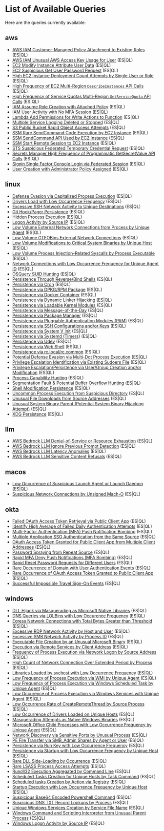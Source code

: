# List of Available Queries

Here are the queries currently available:


## aws
- [AWS IAM Customer-Managed Policy Attachment to Existing Roles](./aws/docs/iam_customer_managed_policies_attached_to_existing_roles.md) (ES|QL)
- [AWS IAM Unusual AWS Access Key Usage for User](./aws/docs/iam_unusual_access_key_usage_for_user.md) (ES|QL)
- [EC2 Modify Instance Attribute User Data](./aws/docs/ec2_modify_instance_attribute_user_data.md) (ES|QL)
- [EC2 Suspicious Get User Password Request](./aws/docs/ec2_suspicious_get_user_password_request.md) (ES|QL)
- [High EC2 Instance Deployment Count Attempts by Single User or Role](./aws/docs/ec2_high_instance_deployment_count_attempts.md) (ES|QL)
- [High Frequency of EC2 Multi-Region `DescribeInstances` API Calls](./aws/docs/ec2_discovery_multi_region_describe_instance_calls.md) (ES|QL)
- [High Frequency of Service Quotas Multi-Region `GetServiceQuota` API Calls](./aws/docs/servicequotas_discovery_multi_region_get_service_quota_calls.md) (ES|QL)
- [IAM Assume Role Creation with Attached Policy](./aws/docs/iam_assume_role_creation_with_attached_policy.md) (ES|QL)
- [IAM User Activity with No MFA Session](./aws/docs/iam_user_activity_with_no_mfa_session.md) (ES|QL)
- [Lambda Add Permissions for Write Actions to Function](./aws/docs/lambda_add_permissions_for_write_actions_to_function.md) (ES|QL)
- [Multiple Service Logging Deleted or Stopped](./aws/docs/multiple_service_logging_deleted_or_stopped.md) (ES|QL)
- [S3 Public Bucket Rapid Object Access Attempts](./aws/docs/s3_public_bucket_rapid_object_access_attempts.md) (ES|QL)
- [SSM Rare SendCommand Code Execution by EC2 Instance](./aws/docs/ssm_rare_sendcommand_code_execution.md) (ES|QL)
- [SSM SendCommand API Used by EC2 Instance](./aws/docs/ssm_sendcommand_api_used_by_ec2_instance.md) (ES|QL)
- [SSM Start Remote Session to EC2 Instance](./aws/docs/ssm_start_remote_session_to_ec2_instance.md) (ES|QL)
- [STS Suspicious Federated Temporary Credential Request](./aws/docs/sts_suspicious_federated_temporary_credential_request.md) (ES|QL)
- [Secrets Manager High Frequency of Programmatic GetSecretValue API Calls](./aws/docs/secretsmanager_high_frequency_get_secret_value.md) (ES|QL)
- [Signin Single Factor Console Login via Federated Session](./aws/docs/signin_single_factor_console_login_via_federated_session.md) (ES|QL)
- [User Creation with Administrator Policy Assigned](./aws/docs/iam_user_creation_with_administrator_policy_assigned.md) (ES|QL)


## linux
- [Defense Evasion via Capitalized Process Execution](./linux/docs/defense_evasion_via_capitalized_process_execution.md) (ES|QL)
- [Drivers Load with Low Occurrence Frequency](./linux/docs/persistence_via_driver_load_with_low_occurrence_frequency.md) (ES|QL)
- [Excessive SSH Network Activity to Unique Destinations](./linux/docs/excessive_ssh_network_activity_unique_destinations.md) (ES|QL)
- [Git Hook/Pager Persistence](./linux/docs/persistence_via_git_hook_pager.md) (ES|QL)
- [Hidden Process Execution](./linux/docs/defense_evasion_via_hidden_process_execution.md) (ES|QL)
- [Logon Activity by Source IP](./linux/docs/login_activity_by_source_address.md) (ES|QL)
- [Low Volume External Network Connections from Process by Unique Agent](./linux/docs/low_volume_external_network_connections_from_process.md) (ES|QL)
- [Low Volume GTFOBins External Network Connections](./linux/docs/low_volume_gtfobins_external_network_connections.md) (ES|QL)
- [Low Volume Modifications to Critical System Binaries by Unique Host](./linux/docs/low_volume_modifications_to_critical_system_binaries.md) (ES|QL)
- [Low Volume Process Injection-Related Syscalls by Process Executable](./linux/docs/low_volume_process_injection_syscalls_by_executable.md) (ES|QL)
- [Network Connections with Low Occurrence Frequency for Unique Agent ID](./linux/docs/command_and_control_via_network_connections_with_low_occurrence_frequency_for_unique_agents.md) (ES|QL)
- [OSQuery SUID Hunting](./linux/docs/privilege_escalation_via_suid_binaries.md) (ES|QL)
- [Persistence Through Reverse/Bind Shells](./linux/docs/persistence_reverse_bind_shells.md) (ES|QL)
- [Persistence via Cron](./linux/docs/persistence_via_cron.md) (ES|QL)
- [Persistence via DPKG/RPM Package](./linux/docs/persistence_via_rpm_dpkg_installer_packages.md) (ES|QL)
- [Persistence via Docker Container](./linux/docs/persistence_via_malicious_docker_container.md) (ES|QL)
- [Persistence via Dynamic Linker Hijacking](./linux/docs/persistence_via_dynamic_linker_hijacking.md) (ES|QL)
- [Persistence via Loadable Kernel Modules](./linux/docs/persistence_via_loadable_kernel_modules.md) (ES|QL)
- [Persistence via Message-of-the-Day](./linux/docs/persistence_via_message_of_the_day.md) (ES|QL)
- [Persistence via Package Manager](./linux/docs/persistence_via_package_manager.md) (ES|QL)
- [Persistence via Pluggable Authentication Modules (PAM)](./linux/docs/persistence_via_pluggable_authentication_module.md) (ES|QL)
- [Persistence via SSH Configurations and/or Keys](./linux/docs/persistence_via_ssh_configurations_and_keys.md) (ES|QL)
- [Persistence via System V Init](./linux/docs/persistence_via_sysv_init.md) (ES|QL)
- [Persistence via Systemd (Timers)](./linux/docs/persistence_via_systemd_timers.md) (ES|QL)
- [Persistence via Udev](./linux/docs/persistence_via_udev.md) (ES|QL)
- [Persistence via Web Shell](./linux/docs/persistence_via_web_shell.md) (ES|QL)
- [Persistence via rc.local/rc.common](./linux/docs/persistence_via_rc_local.md) (ES|QL)
- [Potential Defense Evasion via Multi-Dot Process Execution](./linux/docs/defense_evasion_via_multi_dot_process_execution.md) (ES|QL)
- [Privilege Escalation Identification via Existing Sudoers File](./linux/docs/privilege_escalation_via_existing_sudoers.md) (ES|QL)
- [Privilege Escalation/Persistence via User/Group Creation and/or Modification](./linux/docs/persistence_via_user_group_creation_modification.md) (ES|QL)
- [Process Capability Hunting](./linux/docs/privilege_escalation_via_process_capabilities.md) (ES|QL)
- [Segmentation Fault & Potential Buffer Overflow Hunting](./linux/docs/privilege_escalation_via_segmentation_fault_and_buffer_overflow.md) (ES|QL)
- [Shell Modification Persistence](./linux/docs/persistence_via_shell_modification_persistence.md) (ES|QL)
- [Uncommon Process Execution from Suspicious Directory](./linux/docs/execution_uncommon_process_execution_from_suspicious_directory.md) (ES|QL)
- [Unusual File Downloads from Source Addresses](./linux/docs/command_and_control_via_unusual_file_downloads_from_source_addresses.md) (ES|QL)
- [Unusual System Binary Parent (Potential System Binary Hijacking Attempt)](./linux/docs/persistence_via_unusual_system_binary_parent.md) (ES|QL)
- [XDG Persistence](./linux/docs/persistence_via_xdg_autostart_modifications.md) (ES|QL)


## llm
- [AWS Bedrock LLM Denial-of-Service or Resource Exhaustion](./llm/docs/aws_bedrock_dos_resource_exhaustion_detection.md) (ES|QL)
- [AWS Bedrock LLM Ignore Previous Prompt Detection](./llm/docs/aws_bedrock_ignore_previous_prompt_detection.md) (ES|QL)
- [AWS Bedrock LLM Latency Anomalies](./llm/docs/aws_bedrock_latency_anomalies_detection.md) (ES|QL)
- [AWS Bedrock LLM Sensitive Content Refusals](./llm/docs/aws_bedrock_sensitive_content_refusal_detection.md) (ES|QL)


## macos
- [Low Occurrence of Suspicious Launch Agent or Launch Daemon](./macos/docs/persistence_via_suspicious_launch_agent_or_launch_daemon_with_low_occurrence.md) (ES|QL)
- [Suspicious Network Connections by Unsigned Mach-O](./macos/docs/suspicious_network_connections_by_unsigned_macho.md) (ES|QL)


## okta
- [Failed OAuth Access Token Retrieval via Public Client App](./okta/docs/defense_evasion_failed_oauth_access_token_retrieval_via_public_client_app.md) (ES|QL)
- [Identify High Average of Failed Daily Authentication Attempts](./okta/docs/initial_access_higher_than_average_failed_authentication.md) (ES|QL)
- [Multi-Factor Authentication (MFA) Push Notification Bombing](./okta/docs/persistence_multi_factor_push_notification_bombing.md) (ES|QL)
- [Multiple Application SSO Authentication from the Same Source](./okta/docs/defense_evasion_multiple_application_sso_authentication_repeat_source.md) (ES|QL)
- [OAuth Access Token Granted for Public Client App from Multiple Client Addresses](./okta/docs/defense_evasion_multiple_client_sources_reported_for_oauth_access_tokens_granted.md) (ES|QL)
- [Password Spraying from Repeat Source](./okta/docs/initial_access_password_spraying_from_repeat_source.md) (ES|QL)
- [Rapid MFA Deny Push Notifications (MFA Bombing)](./okta/docs/credential_access_mfa_bombing_push_notications.md) (ES|QL)
- [Rapid Reset Password Requests for Different Users](./okta/docs/credential_access_rapid_reset_password_requests_for_different_users.md) (ES|QL)
- [Rare Occurrence of Domain with User Authentication Events](./okta/docs/persistence_rare_domain_with_user_authentication.md) (ES|QL)
- [Rare Occurrence of OAuth Access Token Granted to Public Client App](./okta/docs/defense_evasion_rare_oauth_access_token_granted_by_application.md) (ES|QL)
- [Successful Impossible Travel Sign-On Events](./okta/docs/initial_access_impossible_travel_sign_on.md) (ES|QL)


## windows
- [DLL Hijack via Masquerading as Microsoft Native Libraries](./windows/docs/detect_dll_hijack_via_masquerading_as_microsoft_native_libraries.md) (ES|QL)
- [DNS Queries via LOLBins with Low Occurence Frequency](./windows/docs/domain_names_queried_via_lolbins_and_with_low_occurence_frequency.md) (ES|QL)
- [Egress Network Connections with Total Bytes Greater than Threshold](./windows/docs/potential_exfiltration_by_process_total_egress_bytes.md) (ES|QL)
- [Excessive RDP Network Activity by Host and User](./windows/docs/excessive_rdp_network_activity_by_source_host_and_user.md) (ES|QL)
- [Excessive SMB Network Activity by Process ID](./windows/docs/excessive_smb_network_activity_by_process_id.md) (ES|QL)
- [Executable File Creation by an Unusual Microsoft Binary](./windows/docs/executable_file_creation_by_an_unusual_microsoft_binary.md) (ES|QL)
- [Execution via Remote Services by Client Address](./windows/docs/execution_via_remote_services_by_client_address.md) (ES|QL)
- [Frequency of Process Execution via Network Logon by Source Address](./windows/docs/execution_via_network_logon_by_occurrence_frequency_by_top_source_ip.md) (ES|QL)
- [High Count of Network Connection Over Extended Period by Process](./windows/docs/high_count_of_network_connection_over_extended_period_by_process.md) (ES|QL)
- [Libraries Loaded by svchost with Low Occurrence Frequency](./windows/docs/libraries_loaded_by_svchost_with_low_occurrence_frequency.md) (ES|QL)
- [Low Frequency of Process Execution via WMI by Unique Agent](./windows/docs/execution_via_windows_management_instrumentation_by_occurrence_frequency_by_unique_agent.md) (ES|QL)
- [Low Frequency of Process Execution via Windows Scheduled Task by Unique Agent](./windows/docs/execution_via_windows_scheduled_task_with_low_occurrence_frequency.md) (ES|QL)
- [Low Occurence of Process Execution via Windows Services with Unique Agent](./windows/docs/execution_via_windows_services_with_low_occurrence_frequency.md) (ES|QL)
- [Low Occurrence Rate of CreateRemoteThread by Source Process](./windows/docs/createremotethread_by_source_process_with_low_occurrence.md) (ES|QL)
- [Low Occurrence of Drivers Loaded on Unique Hosts](./windows/docs/drivers_load_with_low_occurrence_frequency.md) (ES|QL)
- [Masquerading Attempts as Native Windows Binaries](./windows/docs/detect_masquerading_attempts_as_native_windows_binaries.md) (ES|QL)
- [Microsoft Office Child Processes with Low Occurrence Frequency by Unique Agent](./windows/docs/microsoft_office_child_processes_with_low_occurrence_frequency.md) (ES|QL)
- [Network Discovery via Sensitive Ports by Unusual Process](./windows/docs/network_discovery_via_sensitive_ports_by_unusual_process.md) (ES|QL)
- [PE File Transfer via SMB_Admin Shares by Agent or User](./windows/docs/pe_file_transfer_via_smb_admin_shares_by_agent.md) (ES|QL)
- [Persistence via Run Key with Low Occurrence Frequency](./windows/docs/persistence_via_run_key_with_low_occurrence_frequency.md) (ES|QL)
- [Persistence via Startup with Low Occurrence Frequency by Unique Host](./windows/docs/persistence_via_startup_with_low_occurrence_frequency.md) (ES|QL)
- [Rare DLL Side-Loading by Occurrence](./windows/docs/detect_rare_dll_sideload_by_occurrence.md) (ES|QL)
- [Rare LSASS Process Access Attempts](./windows/docs/detect_rare_lsass_process_access_attempts.md) (ES|QL)
- [Rundll32 Execution Aggregated by Command Line](./windows/docs/rundll32_execution_aggregated_by_cmdline.md) (ES|QL)
- [Scheduled Tasks Creation for Unique Hosts by Task Command](./windows/docs/scheduled_tasks_creation_for_unique_hosts_by_task_command.md) (ES|QL)
- [Scheduled tasks Creation by Action via Registry](./windows/docs/scheduled_task_creation_by_action_via_registry.md) (ES|QL)
- [Startup Execution with Low Occurrence Frequency by Unique Host](./windows/docs/execution_via_startup_with_low_occurrence_frequency.md) (ES|QL)
- [Suspicious Base64 Encoded Powershell Command](./windows/docs/suspicious_base64_encoded_powershell_commands.md) (ES|QL)
- [Suspicious DNS TXT Record Lookups by Process](./windows/docs/suspicious_dns_txt_record_lookups_by_process.md) (ES|QL)
- [Unique Windows Services Creation by Service File Name](./windows/docs/unique_windows_services_creation_by_servicefilename.md) (ES|QL)
- [Windows Command and Scripting Interpreter from Unusual Parent Process](./windows/docs/windows_command_and_scripting_interpreter_from_unusual_parent.md) (ES|QL)
- [Windows Logon Activity by Source IP](./windows/docs/windows_logon_activity_by_source_ip.md) (ES|QL)
